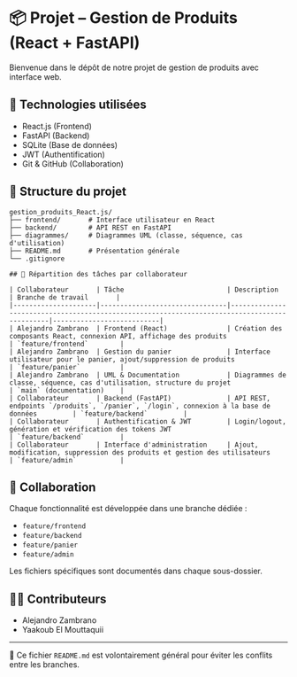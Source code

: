 
# 📦 Projet – Gestion de Produits (React + FastAPI)

Bienvenue dans le dépôt de notre projet de gestion de produits avec interface web.

## 🧩 Technologies utilisées

- React.js (Frontend)
- FastAPI (Backend)
- SQLite (Base de données)
- JWT (Authentification)
- Git & GitHub (Collaboration)

## 📁 Structure du projet

```
gestion_produits_React.js/
├── frontend/       # Interface utilisateur en React
├── backend/        # API REST en FastAPI
├── diagrammes/     # Diagrammes UML (classe, séquence, cas d'utilisation)
├── README.md       # Présentation générale
└── .gitignore

## 👥 Répartition des tâches par collaborateur

| Collaborateur       | Tâche                          | Description                                                                                  | Branche de travail       |
|---------------------|--------------------------------|----------------------------------------------------------------------------------------------|---------------------------|
| Alejandro Zambrano  | Frontend (React)               | Création des composants React, connexion API, affichage des produits                         | `feature/frontend`        |
| Alejandro Zambrano  | Gestion du panier              | Interface utilisateur pour le panier, ajout/suppression de produits                          | `feature/panier`          |
| Alejandro Zambrano  | UML & Documentation            | Diagrammes de classe, séquence, cas d'utilisation, structure du projet                       | `main` (documentation)    |
| Collaborateur       | Backend (FastAPI)              | API REST, endpoints `/produits`, `/panier`, `/login`, connexion à la base de données         | `feature/backend`         |
| Collaborateur       | Authentification & JWT         | Login/logout, génération et vérification des tokens JWT                                      | `feature/backend`         |
| Collaborateur       | Interface d'administration     | Ajout, modification, suppression des produits et gestion des utilisateurs                    | `feature/admin`           |

```

## 🚧 Collaboration

Chaque fonctionnalité est développée dans une branche dédiée :
- `feature/frontend`
- `feature/backend`
- `feature/panier`
- `feature/admin`

Les fichiers spécifiques sont documentés dans chaque sous-dossier.

## 🧑‍💻 Contributeurs

- Alejandro Zambrano
- Yaakoub El Mouttaquii

---

📌 Ce fichier `README.md` est volontairement général pour éviter les conflits entre les branches.
